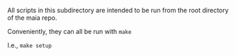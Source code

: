All scripts in this subdirectory are intended to be run from the root directory of the maia repo.

Conveniently, they can all be run with `make`

I.e., `make setup`
